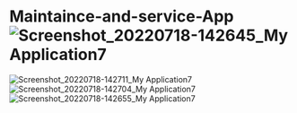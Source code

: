 # Maintaince-and-service-App![Screenshot_20220718-142645_My Application7](https://user-images.githubusercontent.com/97585972/179478135-6d3164eb-afdf-43b4-8802-420dcfa61288.jpg)
![Screenshot_20220718-142711_My Application7](https://user-images.githubusercontent.com/97585972/179478139-22f0f234-0318-4473-b6bf-a17cab4f09dd.jpg)
![Screenshot_20220718-142704_My Application7](https://user-images.githubusercontent.com/97585972/179478142-30c4bbef-c5f0-4adf-9209-fe37481e8344.jpg)
![Screenshot_20220718-142655_My Application7](https://user-images.githubusercontent.com/97585972/179478144-8f54b049-7583-4d27-bac3-3d133bafd3a1.jpg)
